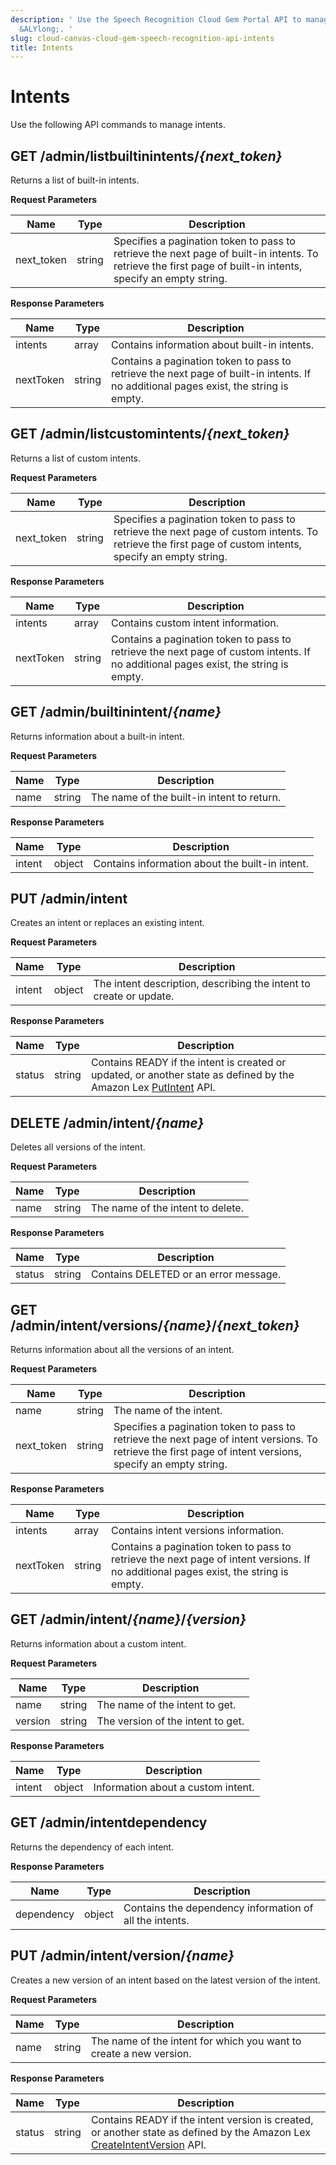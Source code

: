 ```yaml
---
description: ' Use the Speech Recognition Cloud Gem Portal API to manage intents in
  &ALYlong;. '
slug: cloud-canvas-cloud-gem-speech-recognition-api-intents
title: Intents
---
```

# Intents<a name="cloud-canvas-cloud-gem-speech-recognition-api-intents"></a>

Use the following API commands to manage intents\.

## GET /admin/listbuiltinintents/*\{next\_token\}*<a name="cloud-canvas-cloud-gem-speech-recognition-api-intents-get-adminlistbuiltinintentsnext-token"></a>

Returns a list of built\-in intents\.


**Request Parameters**  

| Name | Type | Description | 
| --- | --- | --- | 
| next\_token | string | Specifies a pagination token to pass to retrieve the next page of built\-in intents\. To retrieve the first page of built\-in intents, specify an empty string\. | 


**Response Parameters**  

| Name | Type | Description | 
| --- | --- | --- | 
| intents | array | Contains information about built\-in intents\. | 
| nextToken | string | Contains a pagination token to pass to retrieve the next page of built\-in intents\. If no additional pages exist, the string is empty\. | 

## GET /admin/listcustomintents/*\{next\_token\}*<a name="cloud-canvas-cloud-gem-speech-recognition-api-intents-get-adminlistcustomintentsnext-token"></a>

Returns a list of custom intents\.


**Request Parameters**  

| Name | Type | Description | 
| --- | --- | --- | 
| next\_token | string | Specifies a pagination token to pass to retrieve the next page of custom intents\. To retrieve the first page of custom intents, specify an empty string\. | 


**Response Parameters**  

| Name | Type | Description | 
| --- | --- | --- | 
| intents | array | Contains custom intent information\. | 
| nextToken | string | Contains a pagination token to pass to retrieve the next page of custom intents\. If no additional pages exist, the string is empty\. | 

## GET /admin/builtinintent/*\{name\}*<a name="cloud-canvas-cloud-gem-speech-recognition-api-get-adminbuiltinintentname"></a>

Returns information about a built\-in intent\.


**Request Parameters**  

| Name | Type | Description | 
| --- | --- | --- | 
| name | string | The name of the built\-in intent to return\. | 


**Response Parameters**  

| Name | Type | Description | 
| --- | --- | --- | 
| intent | object | Contains information about the built\-in intent\. | 

## PUT /admin/intent<a name="cloud-canvas-cloud-gem-speech-recognition-api-put-adminintent"></a>

Creates an intent or replaces an existing intent\.


**Request Parameters**  

| Name | Type | Description | 
| --- | --- | --- | 
| intent | object | The intent description, describing the intent to create or update\. | 


**Response Parameters**  

| Name | Type | Description | 
| --- | --- | --- | 
| status | string | Contains READY if the intent is created or updated, or another state as defined by the Amazon Lex [PutIntent](https://docs.aws.amazon.com/lex/latest/dg/API_PutIntent.html) API\. | 

## DELETE /admin/intent/*\{name\}*<a name="cloud-canvas-cloud-gem-speech-recognition-api-delete-adminintentname"></a>

Deletes all versions of the intent\.


**Request Parameters**  

| Name | Type | Description | 
| --- | --- | --- | 
| name | string | The name of the intent to delete\. | 


**Response Parameters**  

| Name | Type | Description | 
| --- | --- | --- | 
| status | string | Contains DELETED or an error message\. | 

## GET /admin/intent/versions/*\{name\}*/*\{next\_token\}*<a name="cloud-canvas-cloud-gem-speech-recognition-api-get-adminintentversionsnamenext-token"></a>

Returns information about all the versions of an intent\.


**Request Parameters**  

| Name | Type | Description | 
| --- | --- | --- | 
| name | string | The name of the intent\. | 
| next\_token | string | Specifies a pagination token to pass to retrieve the next page of intent versions\. To retrieve the first page of intent versions, specify an empty string\. | 


**Response Parameters**  

| Name | Type | Description | 
| --- | --- | --- | 
| intents | array | Contains intent versions information\. | 
| nextToken | string | Contains a pagination token to pass to retrieve the next page of intent versions\. If no additional pages exist, the string is empty\. | 

## GET /admin/intent/*\{name\}*/*\{version\}*<a name="cloud-canvas-cloud-gem-speech-recognition-api-get-adminintentnameversion"></a>

Returns information about a custom intent\.


**Request Parameters**  

| Name | Type | Description | 
| --- | --- | --- | 
| name | string | The name of the intent to get\. | 
| version | string | The version of the intent to get\. | 


**Response Parameters**  

| Name | Type | Description | 
| --- | --- | --- | 
| intent | object | Information about a custom intent\. | 

## GET /admin/intentdependency<a name="cloud-canvas-cloud-gem-speech-recognition-api-get-adminintentdependency"></a>

Returns the dependency of each intent\.


**Response Parameters**  

| Name | Type | Description | 
| --- | --- | --- | 
| dependency | object | Contains the dependency information of all the intents\. | 

## PUT /admin/intent/version/*\{name\}*<a name="cloud-canvas-cloud-gem-speech-recognition-api-put-adminintentversionname"></a>

Creates a new version of an intent based on the latest version of the intent\.


**Request Parameters**  

| Name | Type | Description | 
| --- | --- | --- | 
| name | string | The name of the intent for which you want to create a new version\. | 


**Response Parameters**  

| Name | Type | Description | 
| --- | --- | --- | 
| status | string | Contains READY if the intent version is created, or another state as defined by the Amazon Lex [CreateIntentVersion](https://docs.aws.amazon.com/lex/latest/dg/API_CreateIntentVersion.html) API\. | 